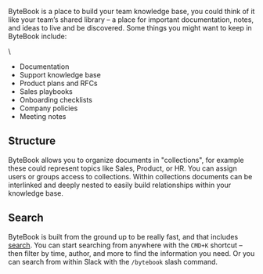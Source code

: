 ByteBook is a place to build your team knowledge base, you could think of it like your team’s shared library – a place for important documentation, notes, and ideas to live and be discovered. Some things you might want to keep in ByteBook include:

\
- Documentation
- Support knowledge base
- Product plans and RFCs
- Sales playbooks
- Onboarding checklists
- Company policies
- Meeting notes

## Structure

ByteBook allows you to organize documents in "collections", for example these could represent topics like Sales, Product, or HR. You can assign users or groups access to collections. Within collections documents can be interlinked and deeply nested to easily build relationships within your knowledge base.

## Search

ByteBook is built from the ground up to be really fast, and that includes [search](/search). You can start searching from anywhere with the `CMD+K` shortcut – then filter by time, author, and more to find the information you need. Or you can search from within Slack with the `/bytebook` slash command.